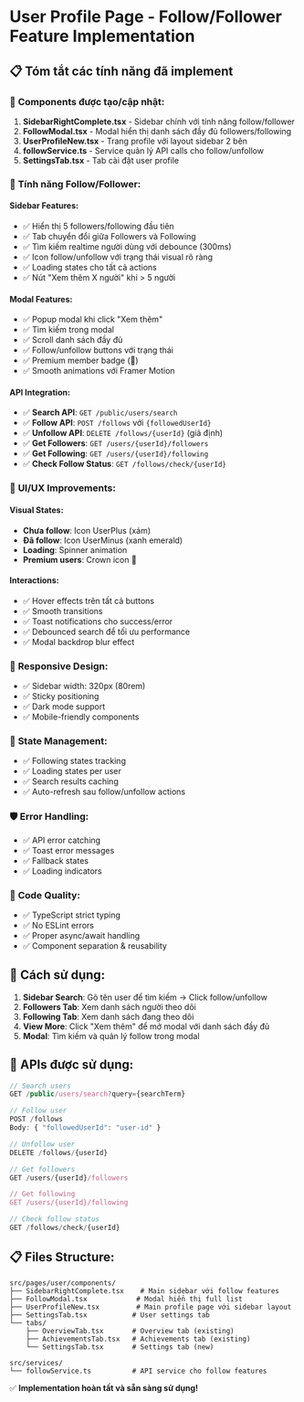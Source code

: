 # User Profile Page - Follow/Follower Feature Implementation

## 📋 Tóm tắt các tính năng đã implement

### 🔧 **Components được tạo/cập nhật:**

1. **SidebarRightComplete.tsx** - Sidebar chính với tính năng follow/follower
2. **FollowModal.tsx** - Modal hiển thị danh sách đầy đủ followers/following
3. **UserProfileNew.tsx** - Trang profile với layout sidebar 2 bên
4. **followService.ts** - Service quản lý API calls cho follow/unfollow
5. **SettingsTab.tsx** - Tab cài đặt user profile

### 🎯 **Tính năng Follow/Follower:**

#### **Sidebar Features:**
- ✅ Hiển thị 5 followers/following đầu tiên
- ✅ Tab chuyển đổi giữa Followers và Following
- ✅ Tìm kiếm realtime người dùng với debounce (300ms)
- ✅ Icon follow/unfollow với trạng thái visual rõ ràng
- ✅ Loading states cho tất cả actions
- ✅ Nút "Xem thêm X người" khi > 5 người

#### **Modal Features:**
- ✅ Popup modal khi click "Xem thêm"
- ✅ Tìm kiếm trong modal
- ✅ Scroll danh sách đầy đủ
- ✅ Follow/unfollow buttons với trạng thái
- ✅ Premium member badge (👑)
- ✅ Smooth animations với Framer Motion

#### **API Integration:**
- ✅ **Search API**: `GET /public/users/search` 
- ✅ **Follow API**: `POST /follows` với `{followedUserId}`
- ✅ **Unfollow API**: `DELETE /follows/{userId}` (giả định)
- ✅ **Get Followers**: `GET /users/{userId}/followers`
- ✅ **Get Following**: `GET /users/{userId}/following`
- ✅ **Check Follow Status**: `GET /follows/check/{userId}`

### 🎨 **UI/UX Improvements:**

#### **Visual States:**
- **Chưa follow**: Icon UserPlus (xám)
- **Đã follow**: Icon UserMinus (xanh emerald)
- **Loading**: Spinner animation
- **Premium users**: Crown icon 👑

#### **Interactions:**
- ✅ Hover effects trên tất cả buttons
- ✅ Smooth transitions
- ✅ Toast notifications cho success/error
- ✅ Debounced search để tối ưu performance
- ✅ Modal backdrop blur effect

### 📱 **Responsive Design:**
- ✅ Sidebar width: 320px (80rem)
- ✅ Sticky positioning
- ✅ Dark mode support
- ✅ Mobile-friendly components

### 🔄 **State Management:**
- ✅ Following states tracking
- ✅ Loading states per user
- ✅ Search results caching
- ✅ Auto-refresh sau follow/unfollow actions

### 🛡️ **Error Handling:**
- ✅ API error catching
- ✅ Toast error messages
- ✅ Fallback states
- ✅ Loading indicators

### 📝 **Code Quality:**
- ✅ TypeScript strict typing
- ✅ No ESLint errors
- ✅ Proper async/await handling
- ✅ Component separation & reusability

## 🚀 **Cách sử dụng:**

1. **Sidebar Search**: Gõ tên user để tìm kiếm → Click follow/unfollow
2. **Followers Tab**: Xem danh sách người theo dõi
3. **Following Tab**: Xem danh sách đang theo dõi  
4. **View More**: Click "Xem thêm" để mở modal với danh sách đầy đủ
5. **Modal**: Tìm kiếm và quản lý follow trong modal

## 🔧 **APIs được sử dụng:**

```typescript
// Search users
GET /public/users/search?query={searchTerm}

// Follow user
POST /follows
Body: { "followedUserId": "user-id" }

// Unfollow user  
DELETE /follows/{userId}

// Get followers
GET /users/{userId}/followers

// Get following
GET /users/{userId}/following

// Check follow status
GET /follows/check/{userId}
```

## 📋 **Files Structure:**
```
src/pages/user/components/
├── SidebarRightComplete.tsx    # Main sidebar với follow features
├── FollowModal.tsx            # Modal hiển thị full list
├── UserProfileNew.tsx         # Main profile page với sidebar layout
├── SettingsTab.tsx           # User settings tab
└── tabs/
    ├── OverviewTab.tsx       # Overview tab (existing)
    ├── AchievementsTab.tsx   # Achievements tab (existing)
    └── SettingsTab.tsx       # Settings tab (new)

src/services/
└── followService.ts          # API service cho follow features
```

✅ **Implementation hoàn tất và sẵn sàng sử dụng!**
